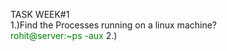 TASK WEEK#1\
1.)Find the Processes running on a linux machine?\
<font color="green">rohit@server:~ps -aux</font>
2.)
